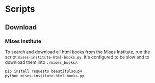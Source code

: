 # Scripts

## Download

### Mises Institute

To search and download all html books from the Mises Institute, run the script `mises-institute-html-books.py`.
It's configured to be slow and to download them into `./mises_books/`.

```bash
pip install requests beautifulsoup4
python mises-institute-html-books.py
```
